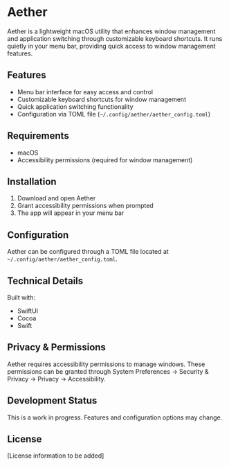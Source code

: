 # Aether

Aether is a lightweight macOS utility that enhances window management and application switching through customizable keyboard shortcuts. It runs quietly in your menu bar, providing quick access to window management features.

## Features

- Menu bar interface for easy access and control
- Customizable keyboard shortcuts for window management
- Quick application switching functionality
- Configuration via TOML file (`~/.config/aether/aether_config.toml`)

## Requirements

- macOS
- Accessibility permissions (required for window management)

## Installation

1. Download and open Aether
2. Grant accessibility permissions when prompted
3. The app will appear in your menu bar

## Configuration

Aether can be configured through a TOML file located at `~/.config/aether/aether_config.toml`. 

## Technical Details

Built with:
- SwiftUI
- Cocoa
- Swift

## Privacy & Permissions

Aether requires accessibility permissions to manage windows. These permissions can be granted through System Preferences → Security & Privacy → Privacy → Accessibility.

## Development Status

This is a work in progress. Features and configuration options may change.

## License

[License information to be added] 